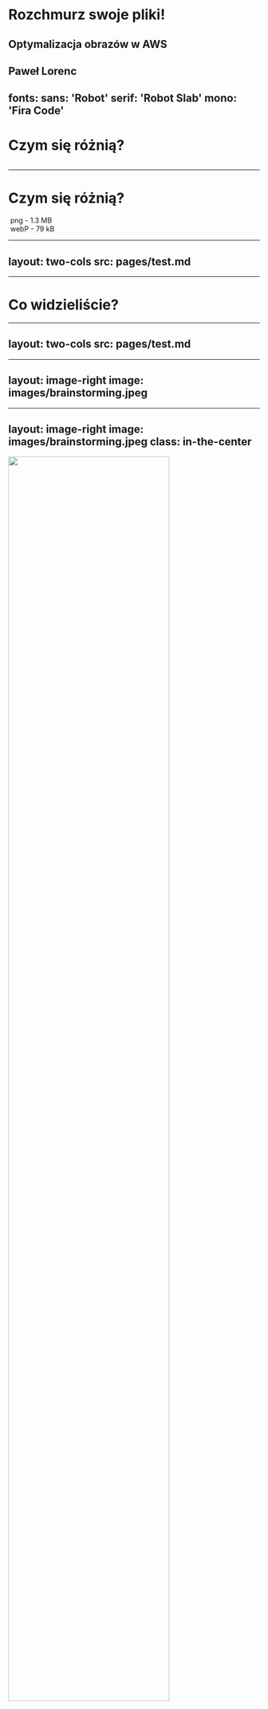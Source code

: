 
# Rozchmurz swoje pliki!
## Optymalizacja obrazów w AWS

Paweł Lorenc
---
fonts:
  sans: 'Robot'
  serif: 'Robot Slab'
  mono: 'Fira Code'
---

# Czym się różnią?

<div grid="~ cols-2 gap-1" m="t-1">
  <div>
   <img border="rounded" src="/images/pierwszy.png" alt="">
  </div>
  <div>
   <img border="rounded" src="/images/pierwszy.webp" alt="">
  </div>
</div>

---

# Czym się różnią?

<div grid="~ cols-2 gap-1" m="t-1">
  <div>
   <img border="rounded" src="/images/pierwszy.png" alt="">
   png - 1.3 MB
  </div>
  <div>
   <img border="rounded" src="/images/pierwszy.webp" alt="">
   webP - 79 kB
  </div>
</div>

---
layout: two-cols
src: pages/test.md
---

---

# Co widzieliście?

---
layout: two-cols
src: pages/test.md
---

---
layout: image-right
image: images/brainstorming.jpeg
---

---
layout: image-right
image: images/brainstorming.jpeg
class: in-the-center
---

 <img src="/images/aws.png" style="width: 80%;">

---
layout: image-right
image: images/jak.jpeg
---

---
layout: image-right
image: images/jak.jpeg
---

# Jak?

---
layout: two-cols
---

<div>
- wysłać plik na serwer

```ts
fs.writeFileSync('original.png', buffer);
```
</div>

<div v-click>
- przetworzyć plik na serwerze

```ts
const buffer = await sharp(buffer)
.resize(300, 300)
.toBuffer();
```
</div>

<div v-click>
- zapisać przetworzony plik

```ts
fs.writeFileSync('transformed.png', buffer);
```
</div>

<div v-click>
- udostępnić link do pliku

```ts
https://example.com/images/transformed.png
```
</div>

---
layout: two-cols
---

- wysłać plik na serwer

```ts
fs.writeFileSync('original.png', buffer);
```

- przetworzyć plik na serwerze

```ts
const buffer = await sharp(buffer)
.resize(300, 300)
.toBuffer();
```

- zapisać przetworzony plik

```ts
fs.writeFileSync('transformed.png', buffer);
```

- udostępnić link do pliku

```ts
https://example.com/images/transformed.png
```

::right::
<div style="margin: 0 auto; text-align: center;">
  Przechowywanie - <span style="font-weight: bold;">Amazon S3</span>
  <img src="/images/s3.png" style="width: 100px; margin: 0 auto 10px;">
  Przetwarzanie - <span style="font-weight: bold;">AWS Lambda</span>
  <img src="/images/lambda.png" style="width: 100px; margin: 0 auto 10px;">
  Serwowanie - <span style="font-weight: bold;">Amazon CloudFront</span>
  <img src="/images/cloudfront.png" style="width: 100px; margin: 0 auto 10px;">
</div>

---

<img src="/images/upload-classic.png" style="width: 90%; margin: 0 auto;">

---

<img src="/images/upload-classic.png" style="width: 90%;  margin: 0 auto;">

<div style="display: flex; margin: 30px auto 0; width: 100%; text-align: center;">
  <div style="display: flex; flex-direction: column; align-items: bottom; justify-content: bottom;">
    <img src="/images/cat4.jpeg" style="width: 40%; margin: 0 auto; ">
    <div>2000 x 2000px</div>
  </div>
  <div style="display: flex; flex-direction: column; align-self: bottom; justify-content: flex-end;">
    <img src="/images/cat4.jpeg" style="width: 20%; margin: 0 auto; ">
    <div>1000 x 1000px</div>
  </div>
</div>

---
layout: image-right
image: images/size-image.png
---

# Na co wpływa rozmiar?

- czas ładowania strony
- więcej danych do przetransferowania
- zwiększone koszty
- SEO


---
layout: image-right
image: images/cloudfront-map.png
---

## Cloud Delivery Network 
(CDN)

<div v-click>
- Link S3

```ts
https://rozchmurz.s3.eu-central-1.amazonaws.com/cat.png
```

- Link CloudFront

```ts
https://d3t8w3h30go7tk.cloudfront.net/cat.png
```

- Własny link

```ts
https://cdn.pawellorenc.com/cat.png
```
</div>

<div style="text-align: center">
  <img src="/images/cloudfront.png" style="width: 30%; margin: 10px auto;">
  <span style="font-weight: bold;">Amazon CloudFront</span>
</div>

---
layout: image-right
image: images/spiderman-venom3.jpeg
---

# Co na pewno wydarzy się w projekcie?

<div style="text-decoration: line-through" v-click>przekroczony deadline</div>
<div style="text-decoration: line-through" v-click>brak błędów</div>
<div style="text-decoration: line-through" v-click>nieskończony budżet</div>


<div v-click style="margin: 30px auto 0; font-size: 45px;">ZMIANA</div>

---
layout: image-right
image: images/slasknet_logo3.png
---

# Śląsknet
slasknet.com - istnieje od 2001 roku

<div v-click>
Galerie:
<ul>
  <li>ograniczone liczba zdjęć</li>
  <li>ograniczona wielkość zdjęć</li>
</ul>
</div>

<div v-click style="margin-top: 30px;">
Oryginały:
<ul>
  <li>na dyskach zewnętrznych</li>
</ul>
</div>


---
layout: two-cols
image: images/slasknet_logo3.png
---

# Śląsknet
slasknet.com

<div>Rekomendowane szerokości zdjęć w galeriach:</div>
<ul>
  <li>do 2014 roku - 800px</li>
  <li v-click>do 2018 roku - 1400px</li>
  <li v-click>do 2022 - 1920px</li>
  <li v-click>obecnie - 3000px</li>
</ul>

::right::
<div style="text-align:center">
  <img src="/images/20041017polar_slask.jpeg" style="width: 60%; margin: 0 auto 10px;">
  Polar Wrocław - Śląsk Wrocław (17.10.2004)

  <img src="/images/20050904_slask_lechia.jpeg" style="width: 60%; margin: 10px auto;">
  Lechia Gdańsk - Śląsk Wrocław (04.09.2005)
</div>


---
layout: two-cols
---

<img src="/images/slasknet-screenshot-kobiety3.png" style="width: 80%;">

::right::

<ul>
  <li v-click>Zdjęcie na stronie: 740 x 360 px</li>
  <li v-click>Różne standardy dla FB, TT, YT</li>
  <li v-click>Rekomendowana proporcja: 16:9</li>
  <li v-click>Powinno być: 740 x 416 px</li>
</ul>

<img v-click src="/images/slasknet-fb.png" style="width: 80%;margin: 20px auto;">

---

# Dynamiczne przetwarzanie obrazów
https://github.com/aws-samples/image-optimization

---
clicks: 3
---

# Dynamiczne przetwarzanie obrazów

<img src="/images/architecture.png" style="width: 90%">

```ts {all|1|2|all}
/image.jpg?format=auto&Width=256
/image.jpg/format=avif,width=256
```

<arrow v-click="[1, 2]" x1="200" y1="400" x2="200" y2="200" color="#564" width="3" arrowSize="1" />
<arrow v-click="[2, 3]" x1="200" y1="400" x2="300" y2="280" color="#564" width="3" arrowSize="1" />

---
layout: two-cols
clicks: 9
---

# Formaty plików

<ul>
  <li v-click="1">JPEG</li>
  <li v-click="1">PNG <span v-click="2">(przezroczystość)</span></li>
  <li v-click="1">GIF <span v-click="2">(animacja)</span></li>
  <li v-click="3">SVG <span>(wektory)</span></li>
  <li v-click="4">WEBP</li>
  <li v-click="5">AVIF <span v-click="6">(nie wspierany przez Edge)</span></li>
  <li v-click="7">JPEG XL (JXL) <span v-click="8">(nie wspierany przez Chrome)</span></li>
  <li v-click="9">WEBP2</li>
</ul>

::right::

<div v-click="5">

```ts
case 'format': 
  var SUPPORTED_FORMATS = ['auto', 'jpeg', 'webp', 'avif', 'png', 'svg', 'gif'];
  if (request.querystring[operation]['value'] && SUPPORTED_FORMATS.includes(request.querystring[operation]['value'].toLowerCase())) {
      var format = request.querystring[operation]['value'].toLowerCase();
      if (format === 'auto') {
          format = 'jpeg';
          if (request.headers['accept']) {
              if (request.headers['accept'].value.includes("avif")) {
                  format = 'avif';
              } else if (request.headers['accept'].value.includes("webp")) {
                  format = 'webp';
              } 
          }
      }
      normalizedOperations['format'] = format;
  }
break;
```
</div>
---

# Ile potrzeba miejsca i czasu?

<div v-click>
  <img src="/images/cold_start_jpg_480.png" style="width: 80%;margin: 20px auto; border: 1px solid gray;" />

  <img src="/images/cold_start_png_480.png" style="width: 80%;margin: 20px auto; border: 1px solid gray;" />
</div>

---

# Ile potrzeba miejsca i czasu?

<div>
  <img src="/images/cold_start_jpg_oryginalne.png" style="width: 80%;margin: 20px auto; border: 1px solid gray;" />

  <img src="/images/cold_start_png_oryginalne.png" style="width: 80%;margin: 20px auto; border: 1px solid gray;" />
</div>

---

# Ile potrzeba miejsca i czasu?

<div>
  <img src="/images/cold_start_jpg_oryginalne_red.png" style="width: 80%;margin: 20px auto; border: 1px solid gray;" />

  <img src="/images/cold_start_png_oryginalne_red.png" style="width: 80%;margin: 20px auto; border: 1px solid gray;" />
</div>

---

# Jak żyć?

---
layout: image
image: images/glapinski.jpeg
---

---
layout: image
image: images/kiszonki.webp
---

---

<div v-click style="text-align: center; font-size: 50px; margin: 0 auto;">
  <div>Dostosuj rozwiązania pod siebie</div>
</div>

---

# next/image

<div v-click>

```ts
import Image from 'next/image'
 
export default function Page() {
  return (
    <div className="grid-element">
      <Image
        fill
        src="https://cdn.pawellorenc.com/wks_exposito_radosc.jpeg"
        sizes="(max-width: 768px) 100vw, (max-width: 1200px) 50vw, 33vw"
      />
    </div>
  )
}
```

</div>

---

# Upload plików

<img v-click src="/images/upload-fe-be-aws.png" style="width: 90%; margin: 40px auto 0;">

---

# Upload plików

<img src="/images/presignedurl3.png" style="width: 90%; margin: 40px auto 0;">


---
layout: image-right
image: images/money.jpeg

---

# Koszty

Ile to wszystko będzie kosztować?

---

# AWS Free Tier

<img src="/images/aws_free_tier.png" style="width: 90%">

---

# Koszty - S3

- przechowywanie danych: $0,0245 za każdy GB dla pierwszych 50 TB miesięcznie
- upload plików:  darmowe
- transfer wychodzący: $0,09 za każdy GB dla pierwszych 10 TB (pierwsze 100 GB mc - darmowe)
- pobieranie plików: $0.00043 za każde 1000 zapytań
- wgrywanie plików: $0.00054 za każde 1000 zapytań

<img src="/images/pricing-s3.png" style="width: 90%; margin-top: 20px;">

---

# Koszty - CloudFront

- transfer wychodzący: $0,085 za każdy GB dla pierwszych 10 TB (pierwszy 1 TB mc - darmowe)
- zapytania: $0,0075 za każde 10 000
- CloudFront Functions: $0,1 dla miliona wywołań

<div style="text-align: center; margin-top: 20px;">
  <img src="/images/pricing-cf.png" style="display: inline-block; width: 20%; margin-right: 30px;">
  <img src="/images/pricing-cf2.png" style="display: inline-block; width: 30%">
</div>

---

# Koszty - Lambda

<img src="/images/pricing-lambda.png" style="width: 90%; margin-top: 20px;">

---

# Przykładowe koszty

<div v-click="1" style="font-size: 14px">
Założenia:
  <ul>
    <li>100 tysięcy oryginalnych zdjęć o średniej wielkości 400 kB</li>
    <li>tworzone 24 warianty każdego zdjęcia o średniej wielkości 22 kB</li>
    <li>miesięcznie przetwarzane 20% zdjęć z biblioteki</li>
    <li>milion zapytań miesięcznie z trafnością w pamięć podręczną na poziomie 95%</li>
    <li>dostępna pamięć dla lambdy to 1500 MB ze średnią czasem wykonania 100 ms</li>
  </ul>
</div>
<div v-click="2" style="font-size: 14px; margin-top: 16px;">
Koszty:
  <ul>
    <li>S3 - przechowywanie danych: (100k x 400kb + 100k x 24 x 22kb)/1GB * 0,0245 = <b>$2,16</b>/mc</li>
    <li>Lambda - przetwarzanie zdjęć: 100k x 20% x 24 x (100/1000 x 1500/1024 x 0,0000166667 + 0,2/1M) = <b>$1,27</b>/mc</li>
    <li>S3 - zgranie i wgranie pliku: 100k x 20% x 24 x (0,005 + 0,0004)/1000 = <b>$2.59</b>/mc</li>
    <li>CF - transfer: 1M x 22/1024/1024×0,085=<b>$1,78</b>/mc</li>
    <li>CF - zapytania: 1M * 0,0075/10000=<b>$0.75</b>/mc</li>
    <li>CF Functions - <b>$0,1</b></li>
  </ul>
</div>

<div v-click="3" style="margin-top: 16px;">W sumie: $8,65 (realnie: <b>$4,75</b>)</div>

---

# Przykładowe koszty

<div style="font-size: 14px">
Założenia:
  <ul>
    <li>100 tysięcy oryginalnych zdjęć o średniej wielkości 400 kB</li>
    <li>tworzone 24 warianty każdego zdjęcia o średniej wielkości 22 kB</li>
    <li>miesięcznie przetwarzane 20% zdjęć z biblioteki</li>
    <li>milion zapytań miesięcznie z trafnością w pamięć podręczną na poziomie 95%</li>
    <li>dostępna pamięć dla lambdy to 1500 MB ze średnią czasem wykonania 100 ms</li>
  </ul>
</div>
<div style="font-size: 14px; margin-top: 16px;">
Koszty:
  <ul>
    <li>S3 - przechowywanie danych: (100k x 400kb + 100k x 24 x 22kb)/1GB * 0,023 = <b>$2,16</b>/mc</li>
    <li style="text-decoration: line-through">Lambda - przetwarzanie zdjęć: 100k x 20% x 24 x (100/1000 x 1500/1024 x 0,0000166667 + 0,2/1M) = <b>$1,27</b>/mc</li>
    <li>S3 - zgranie i wgranie pliku: 100k x 20% x 24 x (0,005 + 0,0004)/1000 = <b>$2.59</b>/mc</li>
    <li style="text-decoration: line-through">CF - transfer: 1M x 22/1024/1024×0,085=<b>$1,78</b>/mc</li>
    <li style="text-decoration: line-through">CF - zapytania: 1M * 0,0075/10000=<b>$0.75</b>/mc</li>
    <li style="text-decoration: line-through">CF Functions - <b>$0,1</b></li>
  </ul>
</div>

<div style="margin-top: 16px;">W sumie: $8,65 (realnie: <b>$4,75</b>)</div>

----

---

# Rozchmurz swoje pliki!
## optymalizacja obrazów w AWS

<div style="text-align: center; margin-top: 20px;">
  <img src="/images/qrcode2.png" style="width: 40%; margin: 0 auto;">
</div>

